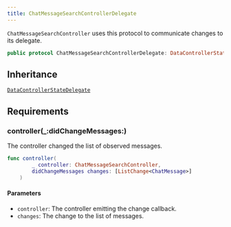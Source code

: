```yaml
---
title: ChatMessageSearchControllerDelegate
---
```


`ChatMessageSearchController` uses this protocol to communicate changes to its delegate.

``` swift
public protocol ChatMessageSearchControllerDelegate: DataControllerStateDelegate 
```

## Inheritance

[`DataControllerStateDelegate`](../../../data-controller-state-delegate)

## Requirements

### controller(\_:​didChangeMessages:​)

The controller changed the list of observed messages.

``` swift
func controller(
        _ controller: ChatMessageSearchController,
        didChangeMessages changes: [ListChange<ChatMessage>]
    )
```

#### Parameters

  - `controller`: The controller emitting the change callback.
  - `changes`: The change to the list of messages.
